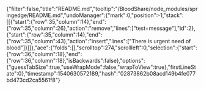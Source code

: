 {"filter":false,"title":"README.md","tooltip":"/BloodShare/node_modules/springedge/README.md","undoManager":{"mark":0,"position":-1,"stack":[[{"start":{"row":35,"column":14},"end":{"row":35,"column":26},"action":"remove","lines":["test+message"],"id":2},{"start":{"row":35,"column":14},"end":{"row":35,"column":43},"action":"insert","lines":["There is urgent need of blood"]}]]},"ace":{"folds":[],"scrolltop":274,"scrollleft":0,"selection":{"start":{"row":36,"column":18},"end":{"row":36,"column":18},"isBackwards":false},"options":{"guessTabSize":true,"useWrapMode":false,"wrapToView":true},"firstLineState":0},"timestamp":1540630572189,"hash":"02873862b08acd149b4fe077bd473cd2ca5561f8"}